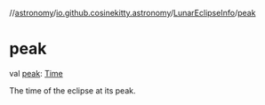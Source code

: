 //[astronomy](../../../index.md)/[io.github.cosinekitty.astronomy](../index.md)/[LunarEclipseInfo](index.md)/[peak](peak.md)

# peak

val [peak](peak.md): [Time](../-time/index.md)

The time of the eclipse at its peak.

